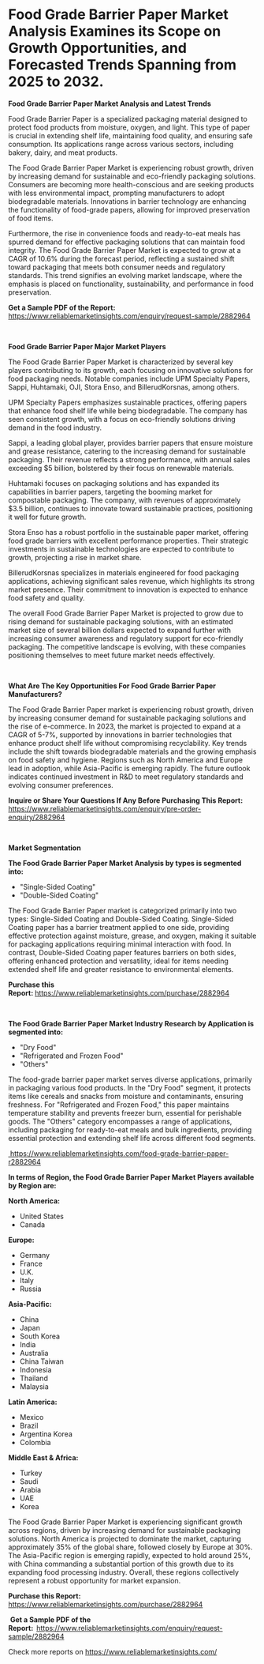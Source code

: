 <p><h1>Food Grade Barrier Paper Market Analysis Examines its Scope on Growth Opportunities, and Forecasted Trends Spanning from 2025 to 2032.</h1></p><p><strong>Food Grade Barrier Paper Market Analysis and Latest Trends</strong></p>
<p><p>Food Grade Barrier Paper is a specialized packaging material designed to protect food products from moisture, oxygen, and light. This type of paper is crucial in extending shelf life, maintaining food quality, and ensuring safe consumption. Its applications range across various sectors, including bakery, dairy, and meat products. </p><p>The Food Grade Barrier Paper Market is experiencing robust growth, driven by increasing demand for sustainable and eco-friendly packaging solutions. Consumers are becoming more health-conscious and are seeking products with less environmental impact, prompting manufacturers to adopt biodegradable materials. Innovations in barrier technology are enhancing the functionality of food-grade papers, allowing for improved preservation of food items.</p><p>Furthermore, the rise in convenience foods and ready-to-eat meals has spurred demand for effective packaging solutions that can maintain food integrity. The Food Grade Barrier Paper Market is expected to grow at a CAGR of 10.6% during the forecast period, reflecting a sustained shift toward packaging that meets both consumer needs and regulatory standards. This trend signifies an evolving market landscape, where the emphasis is placed on functionality, sustainability, and performance in food preservation.</p></p>
<p><strong>Get a Sample PDF of the Report:&nbsp;</strong> <a href="https://www.reliablemarketinsights.com/enquiry/request-sample/2882964?utm_campaign=3270&utm_medium=2&utm_source=Github&utm_content=ia&utm_term=13032025&utm_id=food-grade-barrier-paper">https://www.reliablemarketinsights.com/enquiry/request-sample/2882964</a></p>
<p>&nbsp;</p>
<p><strong>Food Grade Barrier Paper Major Market Players</strong></p>
<p><p>The Food Grade Barrier Paper Market is characterized by several key players contributing to its growth, each focusing on innovative solutions for food packaging needs. Notable companies include UPM Specialty Papers, Sappi, Huhtamaki, OJI, Stora Enso, and BillerudKorsnas, among others.</p><p>UPM Specialty Papers emphasizes sustainable practices, offering papers that enhance food shelf life while being biodegradable. The company has seen consistent growth, with a focus on eco-friendly solutions driving demand in the food industry.</p><p>Sappi, a leading global player, provides barrier papers that ensure moisture and grease resistance, catering to the increasing demand for sustainable packaging. Their revenue reflects a strong performance, with annual sales exceeding $5 billion, bolstered by their focus on renewable materials.</p><p>Huhtamaki focuses on packaging solutions and has expanded its capabilities in barrier papers, targeting the booming market for compostable packaging. The company, with revenues of approximately $3.5 billion, continues to innovate toward sustainable practices, positioning it well for future growth.</p><p>Stora Enso has a robust portfolio in the sustainable paper market, offering food grade barriers with excellent performance properties. Their strategic investments in sustainable technologies are expected to contribute to growth, projecting a rise in market share.</p><p>BillerudKorsnas specializes in materials engineered for food packaging applications, achieving significant sales revenue, which highlights its strong market presence. Their commitment to innovation is expected to enhance food safety and quality.</p><p>The overall Food Grade Barrier Paper Market is projected to grow due to rising demand for sustainable packaging solutions, with an estimated market size of several billion dollars expected to expand further with increasing consumer awareness and regulatory support for eco-friendly packaging. The competitive landscape is evolving, with these companies positioning themselves to meet future market needs effectively.</p></p>
<p>&nbsp;</p>
<p><strong>What Are The Key Opportunities For Food Grade Barrier Paper Manufacturers?</strong></p>
<p><p>The Food Grade Barrier Paper market is experiencing robust growth, driven by increasing consumer demand for sustainable packaging solutions and the rise of e-commerce. In 2023, the market is projected to expand at a CAGR of 5-7%, supported by innovations in barrier technologies that enhance product shelf life without compromising recyclability. Key trends include the shift towards biodegradable materials and the growing emphasis on food safety and hygiene. Regions such as North America and Europe lead in adoption, while Asia-Pacific is emerging rapidly. The future outlook indicates continued investment in R&D to meet regulatory standards and evolving consumer preferences.</p></p>
<p><strong>Inquire or Share Your Questions If Any Before Purchasing This Report:</strong> <a href="https://www.reliablemarketinsights.com/enquiry/pre-order-enquiry/2882964?utm_campaign=3270&utm_medium=2&utm_source=Github&utm_content=ia&utm_term=13032025&utm_id=food-grade-barrier-paper">https://www.reliablemarketinsights.com/enquiry/pre-order-enquiry/2882964</a></p>
<p>&nbsp;</p>
<p><strong>Market Segmentation</strong></p>
<p><strong>The Food Grade Barrier Paper Market Analysis by types is segmented into:</strong></p>
<p><ul><li>"Single-Sided Coating"</li><li>"Double-Sided Coating"</li></ul></p>
<p><p>The Food Grade Barrier Paper market is categorized primarily into two types: Single-Sided Coating and Double-Sided Coating. Single-Sided Coating paper has a barrier treatment applied to one side, providing effective protection against moisture, grease, and oxygen, making it suitable for packaging applications requiring minimal interaction with food. In contrast, Double-Sided Coating paper features barriers on both sides, offering enhanced protection and versatility, ideal for items needing extended shelf life and greater resistance to environmental elements.</p></p>
<p><strong>Purchase this Report:&nbsp;</strong><a href="https://www.reliablemarketinsights.com/purchase/2882964?utm_campaign=3270&utm_medium=2&utm_source=Github&utm_content=ia&utm_term=13032025&utm_id=food-grade-barrier-paper">https://www.reliablemarketinsights.com/purchase/2882964</a></p>
<p>&nbsp;</p>
<p><strong>The Food Grade Barrier Paper Market Industry Research by Application is segmented into:</strong></p>
<p><ul><li>"Dry Food"</li><li>"Refrigerated and Frozen Food"</li><li>"Others"</li></ul></p>
<p><p>The food-grade barrier paper market serves diverse applications, primarily in packaging various food products. In the "Dry Food" segment, it protects items like cereals and snacks from moisture and contaminants, ensuring freshness. For "Refrigerated and Frozen Food," this paper maintains temperature stability and prevents freezer burn, essential for perishable goods. The "Others" category encompasses a range of applications, including packaging for ready-to-eat meals and bulk ingredients, providing essential protection and extending shelf life across different food segments.</p></p>
<p><a href="https://www.reliablemarketinsights.com/food-grade-barrier-paper-r2882964?utm_campaign=3270&utm_medium=2&utm_source=Github&utm_content=ia&utm_term=13032025&utm_id=food-grade-barrier-paper">&nbsp;https://www.reliablemarketinsights.com/food-grade-barrier-paper-r2882964</a></p>
<p><strong>In terms of Region, the Food Grade Barrier Paper Market Players available by Region are:</strong></p>
<p>
    <p> <strong> North America: </strong>
        <ul>
            <li>United States</li>
            <li>Canada</li>
        </ul>
        </p> 
    <p> <strong> Europe: </strong>
        <ul>
            <li>Germany</li>
            <li>France</li>
            <li>U.K.</li>
            <li>Italy</li>
            <li>Russia</li>
        </ul>
        </p> 
    <p> <strong> Asia-Pacific: </strong>
        <ul>
            <li>China</li>
            <li>Japan</li>
            <li>South Korea</li>
            <li>India</li>
            <li>Australia</li>
            <li>China Taiwan</li>
            <li>Indonesia</li>
            <li>Thailand</li>
            <li>Malaysia</li>
        </ul>
        </p> 
    <p> <strong> Latin America: </strong>
        <ul>
            <li>Mexico</li>
            <li>Brazil</li>
            <li>Argentina Korea</li>
            <li>Colombia</li>
        </ul>
        </p> 
    <p> <strong> Middle East & Africa: </strong>
        <ul>
            <li>Turkey</li>
            <li>Saudi</li>
            <li>Arabia</li>
            <li>UAE</li>
            <li>Korea</li>
        </ul>
    </p>
    </p>
<p><p>The Food Grade Barrier Paper Market is experiencing significant growth across regions, driven by increasing demand for sustainable packaging solutions. North America is projected to dominate the market, capturing approximately 35% of the global share, followed closely by Europe at 30%. The Asia-Pacific region is emerging rapidly, expected to hold around 25%, with China commanding a substantial portion of this growth due to its expanding food processing industry. Overall, these regions collectively represent a robust opportunity for market expansion.</p></p>
<p><strong>Purchase this Report: </strong><a href="https://www.reliablemarketinsights.com/purchase/2882964?utm_campaign=3270&utm_medium=2&utm_source=Github&utm_content=ia&utm_term=13032025&utm_id=food-grade-barrier-paper">https://www.reliablemarketinsights.com/purchase/2882964</a></p>
<p>&nbsp;<strong>Get a Sample PDF of the Report:&nbsp;&nbsp;</strong><a href="https://www.reliablemarketinsights.com/enquiry/request-sample/2882964?utm_campaign=3270&utm_medium=2&utm_source=Github&utm_content=ia&utm_term=13032025&utm_id=food-grade-barrier-paper">https://www.reliablemarketinsights.com/enquiry/request-sample/2882964</a></p>
<p><strong></strong></p>
<p>Check more reports on <a href="https://www.reliablemarketinsights.com/?utm_campaign=3270&utm_medium=2&utm_source=Github&utm_content=ia&utm_term=13032025&utm_id=food-grade-barrier-paper">https://www.reliablemarketinsights.com/</a></p>